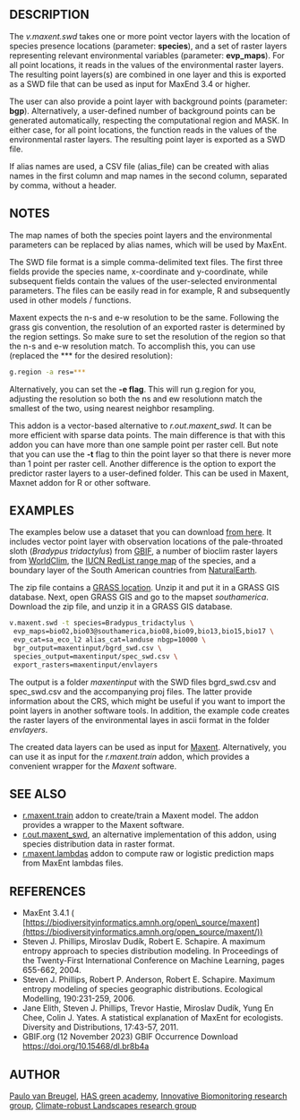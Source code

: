 ## DESCRIPTION

The *v.maxent.swd* takes one or more point vector layers with the
location of species presence locations (parameter: **species**), and a
set of raster layers representing relevant environmental variables
(parameter: **evp\_maps**). For all point locations, it reads in the
values of the environmental raster layers. The resulting point layers(s)
are combined in one layer and this is exported as a SWD file that can be
used as input for MaxEnd 3.4 or higher.

The user can also provide a point layer with background points
(parameter: **bgp**). Alternatively, a user-defined number of background
points can be generated automatically, respecting the computational
region and MASK. In either case, for all point locations, the function
reads in the values of the environmental raster layers. The resulting
point layer is exported as a SWD file.

If alias names are used, a CSV file (alias\_file) can be created with
alias names in the first column and map names in the second column,
separated by comma, without a header.

## NOTES

The map names of both the species point layers and the environmental
parameters can be replaced by alias names, which will be used by MaxEnt.

The SWD file format is a simple comma-delimited text files. The first
three fields provide the species name, x-coordinate and y-coordinate,
while subsequent fields contain the values of the user-selected
environmental parameters. The files can be easily read in for example, R
and subsequently used in other models / functions.

Maxent expects the n-s and e-w resolution to be the same. Following the
grass gis convention, the resolution of an exported raster is determined
by the region settings. So make sure to set the resolution of the region
so that the n-s and e-w resolution match. To accomplish this, you can
use (replaced the \*\*\* for the desired resolution):

```sh
g.region -a res=***
```

Alternatively, you can set the **-e flag**. This will run g.region for
you, adjusting the resolution so both the ns and ew resolutionn match
the smallest of the two, using nearest neighbor resampling.

This addon is a vector-based alternative to *r.out.maxent\_swd*. It can
be more efficient with sparse data points. The main difference is that
with this addon you can have more than one sample point per raster cell.
But note that you can use the **-t** flag to thin the point layer so
that there is never more than 1 point per raster cell. Another
difference is the option to export the predictor raster layers to a
user-defined folder. This can be used in Maxent, Maxnet addon for R or
other software.

## EXAMPLES

The examples below use a dataset that you can download [from
here](https://ecodiv.earth/share/reader_SDM/grassmaxent_sampledata.zip).
It includes vector point layer with observation locations of the
pale-throated sloth (*Bradypus tridactylus*) from
[GBIF](https://doi.org/10.15468/dl.br8b4a), a number of bioclim raster
layers from
[WorldClim](https://www.worldclim.org/data/worldclim21.html), the [IUCN
RedList range map](https://www.iucnredlist.org/species/3037/210442660)
of the species, and a boundary layer of the South American countries
from
[NaturalEarth](https://www.naturalearthdata.com/downloads/50m-cultural-vectors/).

The zip file contains a [GRASS
location](https://grass.osgeo.org/grass-stable/manuals/grass_database.html#grass-locations).
Unzip it and put it in a GRASS GIS database. Next, open GRASS GIS and go
to the mapset *southamerica*. Download the zip file, and unzip it in a
GRASS GIS database.

```sh
v.maxent.swd -t species=Bradypus_tridactylus \
 evp_maps=bio02,bio03@southamerica,bio08,bio09,bio13,bio15,bio17 \
 evp_cat=sa_eco_l2 alias_cat=landuse nbgp=10000 \
 bgr_output=maxentinput/bgrd_swd.csv \
 species_output=maxentinput/spec_swd.csv \
 export_rasters=maxentinput/envlayers
```

The output is a folder *maxentinput* with the SWD files bgrd\_swd.csv
and spec\_swd.csv and the accompanying proj files. The latter provide
information about the CRS, which might be useful if you want to import
the point layers in another software tools. In addition, the example
code creates the raster layers of the environmental layes in ascii
format in the folder *envlayers*.

The created data layers can be used as input for
[Maxent](https://biodiversityinformatics.amnh.org/open_source/maxent/).
Alternatively, you can use it as input for the *r.maxent.train* addon,
which provides a convenient wrapper for the *Maxent* software.

## SEE ALSO

- [r.maxent.train](r.maxent.train.md) addon to create/train a Maxent
    model. The addon provides a wrapper to the Maxent software.
- [r.out.maxent\_swd](r.out.maxent_swd.md), an alternative
    implementation of this addon, using species distribution data in
    raster format.
- [r.maxent.lambdas](r.maxent.lambdas.md) addon to compute raw or
    logistic prediction maps from MaxEnt lambdas files.

## REFERENCES

- MaxEnt 3.4.1 (
    [https://biodiversityinformatics.amnh.org/open\_source/maxent](https://biodiversityinformatics.amnh.org/open_source/maxent/))
- Steven J. Phillips, Miroslav Dudík, Robert E. Schapire. A maximum
    entropy approach to species distribution modeling. In Proceedings of
    the Twenty-First International Conference on Machine Learning, pages
    655-662, 2004.
- Steven J. Phillips, Robert P. Anderson, Robert E. Schapire. Maximum
    entropy modeling of species geographic distributions. Ecological
    Modelling, 190:231-259, 2006.
- Jane Elith, Steven J. Phillips, Trevor Hastie, Miroslav Dudík, Yung
    En Chee, Colin J. Yates. A statistical explanation of MaxEnt for
    ecologists. Diversity and Distributions, 17:43-57, 2011.
- GBIF.org (12 November 2023) GBIF Occurrence Download
    <https://doi.org/10.15468/dl.br8b4a>

## AUTHOR

[Paulo van Breugel](https:ecodiv.earth), [HAS green
academy](https://has.nl), [Innovative Biomonitoring research
group](https://www.has.nl/en/research/professorships/innovative-bio-monitoring-professorship/),
[Climate-robust Landscapes research
group](https://www.has.nl/en/research/professorships/climate-robust-landscapes-professorship/)
